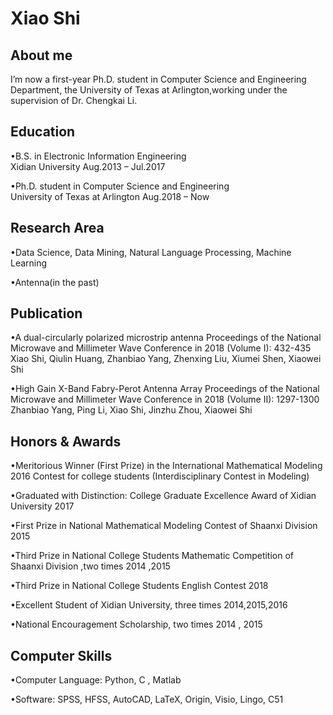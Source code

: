 Xiao Shi
===========
About me
--------------
I’m now a first-year Ph.D. student in Computer Science and Engineering Department, the University of Texas at Arlington,working under the supervision of Dr. Chengkai Li. 

Education
-------------------
•B.S. in Electronic Information Engineering                             
Xidian University                                                 Aug.2013 – Jul.2017   

•Ph.D. student in Computer Science and Engineering   
University of Texas at Arlington                                       Aug.2018 – Now

Research Area
----------------
•Data Science, Data Mining, Natural Language Processing, Machine Learning

•Antenna(in the past)

Publication
--------------
•A dual-circularly polarized microstrip antenna Proceedings of the National Microwave and
Millimeter Wave Conference in 2018 (Volume I): 432-435
Xiao Shi, Qiulin Huang, Zhanbiao Yang, Zhenxing Liu, Xiumei Shen, Xiaowei Shi

•High Gain X-Band Fabry-Perot Antenna Array Proceedings of the National Microwave and
Millimeter Wave Conference in 2018 (Volume II): 1297-1300
Zhanbiao Yang, Ping Li, Xiao Shi, Jinzhu Zhou, Xiaowei Shi 

Honors & Awards
-------------------
•Meritorious Winner (First Prize) in the International Mathematical Modeling              2016
 Contest for college students (Interdisciplinary Contest in Modeling)
 
•Graduated with Distinction: College Graduate Excellence Award of Xidian University       2017

•First Prize in National Mathematical Modeling Contest of Shaanxi Division                2015

•Third Prize in National College Students Mathematic Competition of 
Shaanxi Division ,two times                                                         2014 ,2015

•Third Prize in National College Students English Contest                                 2018

•Excellent Student of Xidian University, three times                            2014,2015,2016

•National Encouragement Scholarship, two times                                     2014 , 2015

Computer Skills
----------------
•Computer Language:  Python, C , Matlab

•Software:  SPSS, HFSS, AutoCAD, LaTeX, Origin, Visio, Lingo, C51



